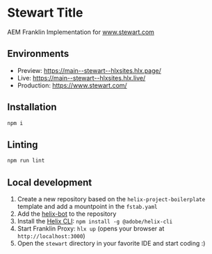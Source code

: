 # Stewart Title
AEM Franklin Implementation for www.stewart.com

## Environments
- Preview: https://main--stewart--hlxsites.hlx.page/
- Live: https://main--stewart--hlxsites.hlx.live/
- Production: https://www.stewart.com/

## Installation

```sh
npm i
```

## Linting

```sh
npm run lint
```

## Local development

1. Create a new repository based on the `helix-project-boilerplate` template and add a mountpoint in the `fstab.yaml`
1. Add the [helix-bot](https://github.com/apps/helix-bot) to the repository
1. Install the [Helix CLI](https://github.com/adobe/helix-cli): `npm install -g @adobe/helix-cli`
1. Start Franklin Proxy: `hlx up` (opens your browser at `http://localhost:3000`)
1. Open the `stewart` directory in your favorite IDE and start coding :)
